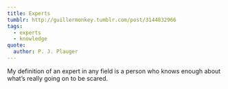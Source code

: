 ```yaml
---
title: Experts
tumblr: http://guillermonkey.tumblr.com/post/3144832966
tags:
  - experts
  - knowledge
quote:
  author: P. J. Plauger
---
```


My definition of an expert in any field is a person who knows enough about what’s really going on to be scared.
